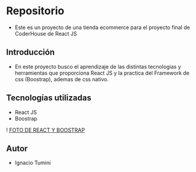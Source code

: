 # Repositorio

- Este es un proyecto de una tienda ecommerce para el proyecto final de CoderHouse de React JS

## Introducción

- En este proyecto busco el aprendizaje de las distintas tecnologias y herramientas que proporciona React JS y la practica del Framework de css (Boostrap), ademas de css nativo.

## Tecnologías utilizadas

- React JS
- Boostrap

! [FOTO DE REACT Y BOOSTRAP](https://www.educative.io/v2api/editorpage/5816757605367808/image/6486746733740032)

## Autor

- Ignacio Tumini
